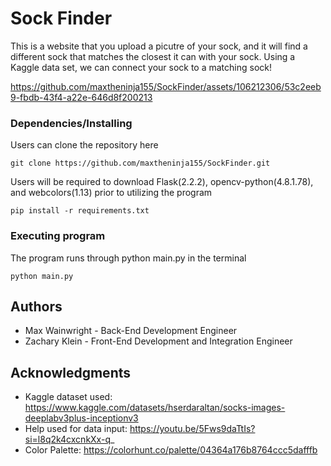# Sock Finder

This is a website that you upload a picutre of your sock, and it will find a different sock that matches the closest it can with your sock.
Using a Kaggle data set, we can connect your sock to a matching sock!



https://github.com/maxtheninja155/SockFinder/assets/106212306/53c2eeb9-fbdb-43f4-a22e-646d8f200213



### Dependencies/Installing

Users can clone the repository here

```
git clone https://github.com/maxtheninja155/SockFinder.git
```

Users will be required to download Flask(2.2.2), opencv-python(4.8.1.78), and webcolors(1.13) prior to utilizing the program

```
pip install -r requirements.txt
```

### Executing program

The program runs through python main.py in the terminal

```
python main.py
```

## Authors

- Max Wainwright - Back-End Development Engineer
- Zachary Klein - Front-End Development and Integration Engineer

## Acknowledgments

- Kaggle dataset used: https://www.kaggle.com/datasets/hserdaraltan/socks-images-deeplabv3plus-inceptionv3
- Help used for data input: https://youtu.be/5Fws9daTtIs?si=l8q2k4cxcnkXx-q_
- Color Palette: https://colorhunt.co/palette/04364a176b8764ccc5dafffb
